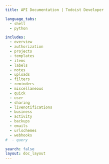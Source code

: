 ```yaml
---
title: API Documentation | Todoist Developer

language_tabs:
  - shell
  - python

includes:
  - overview
  - authorization
  - projects
  - templates
  - items
  - labels
  - notes
  - uploads
  - filters
  - reminders
  - miscellaneous
  - quick
  - user
  - sharing
  - livenotifications
  - business
  - activity
  - backups
  - emails
  - urlschemes
  - webhooks
#  - query

search: false
layout: doc_layout
---
```


<!--

The MIT License (MIT)

Copyright (c) 2014-2015 Doist

Permission is hereby granted, free of charge, to any person obtaining a copy
of this software and associated documentation files (the "Software"), to deal
in the Software without restriction, including without limitation the rights
to use, copy, modify, merge, publish, distribute, sublicense, and/or sell
copies of the Software, and to permit persons to whom the Software is
furnished to do so, subject to the following conditions:

The above copyright notice and this permission notice shall be included in all
copies or substantial portions of the Software.

THE SOFTWARE IS PROVIDED "AS IS", WITHOUT WARRANTY OF ANY KIND, EXPRESS OR
IMPLIED, INCLUDING BUT NOT LIMITED TO THE WARRANTIES OF MERCHANTABILITY,
FITNESS FOR A PARTICULAR PURPOSE AND NONINFRINGEMENT. IN NO EVENT SHALL THE
AUTHORS OR COPYRIGHT HOLDERS BE LIABLE FOR ANY CLAIM, DAMAGES OR OTHER
LIABILITY, WHETHER IN AN ACTION OF CONTRACT, TORT OR OTHERWISE, ARISING FROM,
OUT OF OR IN CONNECTION WITH THE SOFTWARE OR THE USE OR OTHER DEALINGS IN THE
SOFTWARE.

-->
